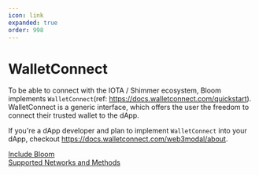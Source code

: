 ```yaml
---
icon: link
expanded: true
order: 998
---
```


# WalletConnect

To be able to connect with the IOTA / Shimmer ecosystem, Bloom implements `WalletConnect`(ref: https://docs.walletconnect.com/quickstart). WalletConnect is a generic interface, which offers the user the freedom to connect their trusted wallet to the dApp.

If you're a dApp developer and plan to implement `WalletConnect` into your dApp, checkout https://docs.walletconnect.com/web3modal/about.

[Include Bloom](guide.md)  
[Supported Networks and Methods](supported.md)

